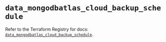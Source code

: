 # `data_mongodbatlas_cloud_backup_schedule`

Refer to the Terraform Registry for docs: [`data_mongodbatlas_cloud_backup_schedule`](https://registry.terraform.io/providers/mongodb/mongodbatlas/1.24.0/docs/data-sources/cloud_backup_schedule).
